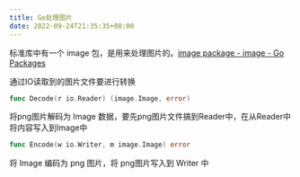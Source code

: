 ```yaml
---
title: Go处理图片
date: 2022-09-24T21:35:35+08:00
---
```

标准库中有一个 image 包，是用来处理图片的。[image package - image - Go Packages](https://pkg.go.dev/image@go1.22.2)

通过IO读取到的图片文件要进行转换

```go
func Decode(r io.Reader) (image.Image, error)
```

将png图片解码为 Image 数据，要先png图片文件搞到Reader中，在从Reader中将内容写入到Image中

```go
func Encode(w io.Writer, m image.Image) error
```

将 Image 编码为 png 图片，将 png图片写入到 Writer 中

